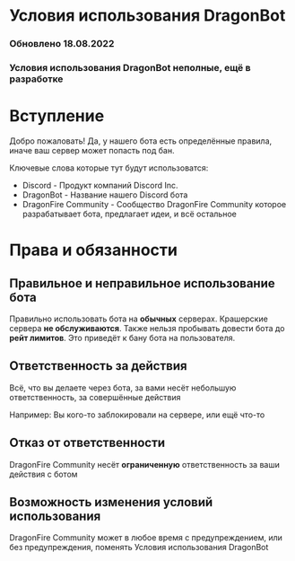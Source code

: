 # Условия использования DragonBot
### Обновлено 18.08.2022
### Условия использования DragonBot неполные, ещё в разработке

# Вступление
Добро пожаловать! Да, у нашего бота есть определённые правила, иначе ваш сервер может попасть под бан.

Ключевые слова которые тут будут использоватся:
 - Discord - Продукт компаний Discord Inc.
 - DragonBot - Название нашего Discord бота
 - DragonFire Community - Сообщество DragonFire Community которое разрабатывает бота, предлагает идеи, и всё остальное
 
# Права и обязанности
## Правильное и неправильное использование бота
Правильно использовать бота на **обычных** серверах. Крашерские сервера **не обслуживаются**.
Также нельзя пробывать довести бота до **рейт лимитов**. Это приведёт к бану бота на пользователя.

## Ответственность за действия
Всё, что вы делаете через бота, за вами несёт небольшую ответственность, за совершённые действия

Например: Вы кого-то заблокировали на сервере, или ещё что-то

## Отказ от ответственности
DragonFire Community несёт **ограниченную** ответственность за ваши действия с ботом

## Возможность изменения условий использования
DragonFire Community может в любое время с предупреждением, или без предупреждения, поменять Условия использования DragonBot
